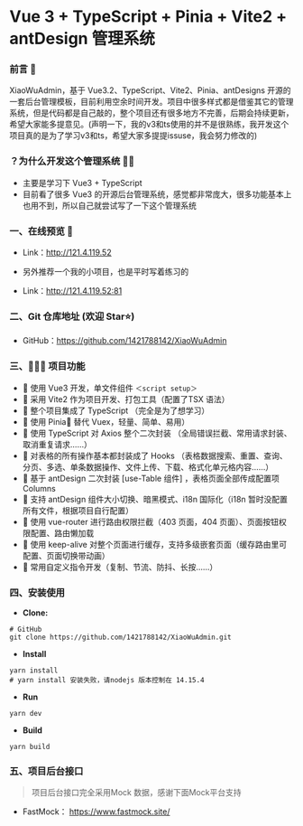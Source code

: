 # Vue 3 + TypeScript + Pinia + Vite2 + antDesign 管理系统

### 前言 📖

XiaoWuAdmin，基于 Vue3.2、TypeScript、Vite2、Pinia、antDesigns 开源的一套后台管理模板，目前利用空余时间开发。项目中很多样式都是借鉴其它的管理系统，但是代码都是自己敲的，整个项目还有很多地方不完善，后期会持续更新，希望大家能多提意见。(声明一下，我的v3和ts使用的并不是很熟练，我开发这个项目真的是为了学习v3和ts，希望大家多提提issuse，我会努力修改的)

### ？为什么开发这个管理系统 🤷‍♂️

- 主要是学习下 Vue3 + TypeScript
- 目前看了很多 Vue3 的开源后台管理系统，感觉都非常庞大，很多功能基本上也用不到，所以自己就尝试写了一下这个管理系统

### 一、在线预览 👀

- Link：http://121.4.119.52

- 另外推荐一个我的小项目，也是平时写着练习的
- Link：http://121.4.119.52:81

### 二、Git 仓库地址 (欢迎 Star⭐)

- GitHub：https://github.com/1421788142/XiaoWuAdmin

### 三、🔨🔨🔨 项目功能

- 🚀 使用 Vue3 开发，单文件组件 `＜script setup＞`
- 🚀 采用 Vite2 作为项目开发、打包工具（配置了TSX 语法）
- 🚀 整个项目集成了 TypeScript （完全是为了想学习）
- 🚀 使用 Pinia🍍 替代 Vuex，轻量、简单、易用）
- 🚀 使用 TypeScript 对 Axios 整个二次封装 （全局错误拦截、常用请求封装、取消重复请求……）
- 🚀 对表格的所有操作基本都封装成了 Hooks （表格数据搜索、重置、查询、分页、多选、单条数据操作、文件上传、下载、格式化单元格内容……）
- 🚀 基于 antDesign 二次封装 [use-Table 组件] ，表格页面全部传成配置项 Columns
- 🚀 支持 antDesign 组件大小切换、暗黑模式、i18n 国际化（i18n 暂时没配置所有文件，根据项目自行配置）
- 🚀 使用 vue-router 进行路由权限拦截（403 页面，404 页面）、页面按钮权限配置、路由懒加载
- 🚀 使用 keep-alive 对整个页面进行缓存，支持多级嵌套页面（缓存路由里可配置、页面切换带动画）
- 🚀 常用自定义指令开发（复制、节流、防抖、长按……）

### 四、安装使用

- **Clone:**

```
# GitHub
git clone https://github.com/1421788142/XiaoWuAdmin.git
```

- **Install**

```
yarn install
# yarn install 安装失败，请nodejs 版本控制在 14.15.4
```

- **Run**
```
yarn dev
```

- **Build**
```
yarn build
```

### 五、项目后台接口
> 项目后台接口完全采用Mock 数据，感谢下面Mock平台支持

- FastMock： https://www.fastmock.site/
